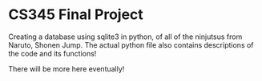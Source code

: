 # CS345 Final Project

Creating a database using sqlite3 in python, of all of the ninjutsus from Naruto, Shonen Jump. The actual python file also contains descriptions of the code and its functions!

There will be more here eventually!
